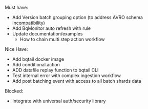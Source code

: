 
Must have:
- Add Version batch grouping option (to address AVRO schema incompatibility)
- Add BqMonitor auto refresh with rule
- Update documentation/examples
    - How to chain multi step action workflow

    
Nice Have:
- Add bqtail docker image
- Add conditional action
- ADD datafile replay function to bqtail CLI
- Test internal error with complex ingestion workflow
- Add post batching event with access to all batch shards data


Blocked:
- Integrate with universal auth/security library
